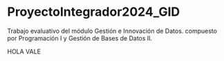 # ProyectoIntegrador2024_GID
Trabajo evaluativo del módulo Gestión e Innovación de Datos. compuesto por Programación I y Gestión de Bases de Datos II.

HOLA VALE
